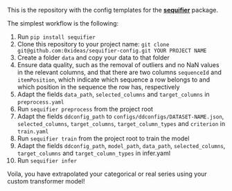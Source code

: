 This is the repository with the config templates for the [**sequifier**](https://github.com/0xideas/sequifier) package.

The simplest workflow is the following:

1. Run `pip install sequifier`
2. Clone this repository to your project name:
    `git clone git@github.com:0xideas/sequifier-config.git YOUR PROJECT NAME`
3. Create a folder `data` and copy your data to that folder
4. Ensure data quality, such as the removal of outliers and no NaN values in the relevant columns, and that there are two columns `sequenceId` and `itemPosition`, which indicate which sequence a row belongs to and which position in the sequence the row has, respectively
5. Adapt the fields `data_path`, `selected_columns` and `target_columns` in `preprocess.yaml`
6. Run `sequifier preprocess` from the project root
7. Adapt the fields `ddconfig_path` to `configs/ddconfigs/DATASET-NAME.json`, `selected_columns`, `target_columns`, `target_column_types` and `criterion` in `train.yaml`
8. Run `sequifier train` from the project root to train the model
9. Adapt the fields `ddconfig_path`, `model_path`, `data_path`, `selected_columns`, `target_columns` and `target_column_types` in infer.yaml
10. Run `sequifier infer`

Voila, you have extrapolated your categorical or real series using your custom transformer model!